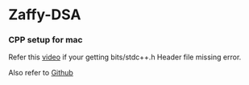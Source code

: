 # Zaffy-DSA

### CPP setup for mac 
Refer this [video](https://youtu.be/n89YOWom5yo?si=AqbGSDjJVO9OUPM5) if your getting bits/stdc++.h Header file missing error.

Also refer to [Github](https://raw.githubusercontent.com/gcc-mirror/gcc/master/libstdc%2B%2B-v3/include/precompiled/stdc%2B%2B.h)